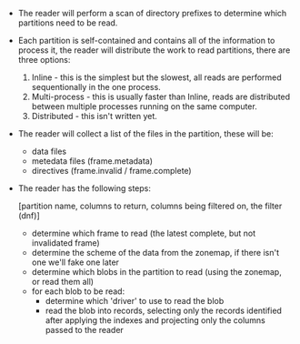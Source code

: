 

- The reader will perform a scan of directory prefixes to determine which partitions
  need to be read.
- Each partition is self-contained and contains all of the information to process it,
  the reader will distribute the work to read partitions, there are three options:
  1) Inline - this is the simplest but the slowest, all reads are performed 
     sequentionally in the one process.
  2) Multi-process - this is usually faster than Inline, reads are distributed between
     multiple processes running on the same computer.
  3) Distributed - this isn't written yet.
- The reader will collect a list of the files in the partition, these will be:
    - data files
    - metedata files (frame.metadata)
    - directives (frame.invalid / frame.complete)

- The reader has the following steps:

    [partition name, columns to return, columns being filtered on, the filter (dnf)]

    - determine which frame to read (the latest complete, but not invalidated frame)
    - determine the scheme of the data from the zonemap, if there isn't one we'll fake
      one later
    - determine which blobs in the partition to read (using the zonemap, or read them
      all)
    - for each blob to be read:
        - determine which 'driver' to use to read the blob
        - read the blob into records, selecting only the records identified after
          applying the indexes and projecting only the columns passed to the reader